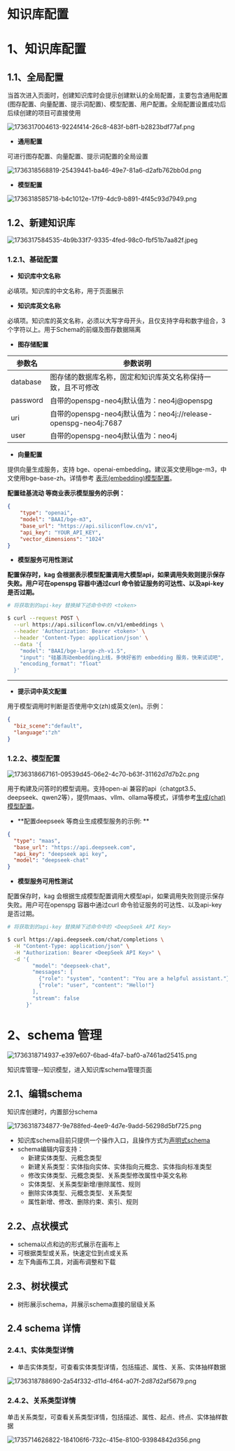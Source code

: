 # 知识库配置

# 1、知识库配置
## 1.1、全局配置
当首次进入页面时，创建知识库时会提示创建默认的全局配置，主要包含通用配置(图存配置、向量配置、提示词配置)、模型配置、用户配置。全局配置设置成功后后续创建的项目可直接使用

![1736317004613-9224f414-26c8-483f-b8f1-b2823bdf77af.png](./img/9hnFsMzkDYAynqbw/1736317004613-9224f414-26c8-483f-b8f1-b2823bdf77af-209726.png)

+ **通用配置**

可进行图存配置、向量配置、提示词配置的全局设置

![1736318568819-25439441-ba46-49e7-81a6-d2afb762bb0d.png](./img/9hnFsMzkDYAynqbw/1736318568819-25439441-ba46-49e7-81a6-d2afb762bb0d-472388.png)

+ **模型配置**

![1736318585718-b4c1012e-17f9-4dc9-b891-4f45c93d7949.png](./img/9hnFsMzkDYAynqbw/1736318585718-b4c1012e-17f9-4dc9-b891-4f45c93d7949-924166.png)

## 1.2、新建知识库
![1736317584535-4b9b33f7-9335-4fed-98c0-fbf51b7aa82f.jpeg](./img/9hnFsMzkDYAynqbw/1736317584535-4b9b33f7-9335-4fed-98c0-fbf51b7aa82f-076323.jpeg)

### 1.2.1、基础配置
+ **知识库中文名称**

必填项。知识库的中文名称，用于页面展示

+ **知识库英文名称**

必填项。知识库的英文名称，必须以大写字母开头，且仅支持字母和数字组合，3个字符以上。用于Schema的前缀及图存数据隔离

+ **图存储配置**

| **参数名** | **参数说明** |
| --- | --- |
| database | 图存储的数据库名称，固定和知识库英文名称保持一致，且不可修改 |
| password | 自带的openspg-neo4j默认值为：neo4j@openspg  |
| uri | 自带的openspg-neo4j默认值为：neo4j://release-openspg-neo4j:7687 |
| user | 自带的openspg-neo4j默认值为：neo4j |


+ **向量配置**

提供向量生成服务，支持 bge、openai-embedding。建议英文使用bge-m3，中文使用bge-base-zh。详情参考 [表示(embedding)模型配置](https://openspg.yuque.com/ndx6g9/docs/zxdbplek55gv0oq3)。

**配置硅基流动 等商业表示模型服务的示例：**

```json
{
    "type": "openai",
    "model": "BAAI/bge-m3",
    "base_url": "https://api.siliconflow.cn/v1",
    "api_key": "YOUR_API_KEY",
    "vector_dimensions": "1024"
}
```

+ **模型服务可用性测试**

**配置保存时，kag 会根据表示模型配置调用大模型api，如果调用失败则提示保存失败。用户可在openspg 容器中通过curl 命令验证服务的可达性、以及api-key 是否过期。**

```bash
# 将获取到的api-key 替换掉下述命令中的 <token>

$ curl --request POST \
  --url https://api.siliconflow.cn/v1/embeddings \
  --header 'Authorization: Bearer <token>' \
  --header 'Content-Type: application/json' \
  --data '{
    "model": "BAAI/bge-large-zh-v1.5",
    "input": "硅基流动embedding上线，多快好省的 embedding 服务，快来试试吧",
    "encoding_format": "float"
  }'
```

****

+ **提示词中英文配置**

用于模型调用时判断是否使用中文(zh)或英文(en)。示例：

```json
{
  "biz_scene":"default",
  "language":"zh"
}
```

### 1.2.2、模型配置
![1736318667161-09539d45-06e2-4c70-b63f-31162d7d7b2c.png](./img/9hnFsMzkDYAynqbw/1736318667161-09539d45-06e2-4c70-b63f-31162d7d7b2c-360856.png)

用于构建及问答时的模型调用。支持open-ai 兼容的api（chatgpt3.5、deepseek、qwen2等），提供maas、vllm、ollama等模式，详情参考[生成(chat)模型配置](https://openspg.yuque.com/ndx6g9/docs/hwsng2zg3fefggas)。

+ **配置deepseek 等商业生成模型服务的示例: **

```json
{
  "type": "maas",
  "base_url": "https://api.deepseek.com",
  "api_key": "deepseek api key",
  "model": "deepseek-chat"
}
```

+ **模型服务可用性测试**

配置保存时，kag 会根据生成模型配置调用大模型api，如果调用失败则提示保存失败。用户可在openspg 容器中通过curl 命令验证服务的可达性、以及api-key 是否过期。

```bash
# 将获取到的api-key 替换掉下述命令中的 <DeepSeek API Key>

$ curl https://api.deepseek.com/chat/completions \
  -H "Content-Type: application/json" \
  -H "Authorization: Bearer <DeepSeek API Key>" \
  -d '{
        "model": "deepseek-chat",
        "messages": [
          {"role": "system", "content": "You are a helpful assistant."},
          {"role": "user", "content": "Hello!"}
        ],
        "stream": false
      }'
```

# 2、schema 管理
![1736318714937-e397e607-6bad-4fa7-baf0-a7461ad25415.png](./img/9hnFsMzkDYAynqbw/1736318714937-e397e607-6bad-4fa7-baf0-a7461ad25415-611374.png)

知识库管理--知识模型，进入知识库schema管理页面

## 2.1、编辑schema
知识库创建时，内置部分schema

![1736318734877-9e788fed-4ee9-4d7e-9add-56298d5bf725.png](./img/9hnFsMzkDYAynqbw/1736318734877-9e788fed-4ee9-4d7e-9add-56298d5bf725-991853.png)

+ 知识库schema目前只提供一个操作入口，且操作方式为[声明式schema](https://openspg.yuque.com/ndx6g9/docs/peb03cne0mky8i36)
+ schema编辑内容支持：
    - 新建实体类型、元概念类型
    - 新建关系类型：实体指向实体、实体指向元概念、实体指向标准类型
    - 修改实体类型、元概念类型、关系类型修改属性中英文名称
    - 实体类型、关系类型新增/删除属性、规则
    - 删除实体类型、元概念类型、关系类型
    - 属性新增、修改、删除约束、索引、规则

## 2.2、点状模式
+ schema以点和边的形式展示在画布上
+ 可根据类型或关系，快速定位到点或关系
+ 左下角画布工具，对画布调整和下载

## 2.3、树状模式
+ 树形展示schema，并展示schema直接的层级关系

## 2.4 schema 详情
### 2.4.1、实体类型详情
+ 单击实体类型，可查看实体类型详情，包括描述、属性、关系、实体抽样数据

![1736318788690-2a54f332-d11d-4f64-a07f-2d87d2af5679.png](./img/9hnFsMzkDYAynqbw/1736318788690-2a54f332-d11d-4f64-a07f-2d87d2af5679-901638.png)

### 2.4.2、关系类型详情
单击关系类型，可查看关系类型详情，包括描述、属性、起点、终点、实体抽样数据

![1735714626822-184106f6-732c-415e-8100-93984842d356.png](./img/9hnFsMzkDYAynqbw/1735714626822-184106f6-732c-415e-8100-93984842d356-866264.png)



